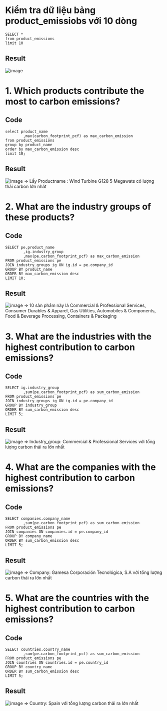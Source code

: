 # Kiểm tra dữ liệu bảng product_emissiobs với 10 dòng
```
SELECT *
from product_emissions
limit 10
```
## Result
![image](https://github.com/user-attachments/assets/79af61ec-17a5-43f8-b20a-9c393e8159dc)

# 1. Which products contribute the most to carbon emissions?
## Code
```
select product_name
		,max(carbon_footprint_pcf) as max_carbon_emission
from product_emissions
group by product_name
order by max_carbon_emission desc
limit 10;
```
## Result
![image](https://github.com/user-attachments/assets/7ec59f77-37e4-491f-83f6-3389baa96479)
=> Lấy Productname : Wind Turbine G128 5 Megawats có lượng thải carbon lớn nhất

# 2. What are the industry groups of these products?
## Code
```
SELECT pe.product_name
		,ig.industry_group
		,max(pe.carbon_footprint_pcf) as max_carbon_emission
FROM product_emissions pe 
JOIN industry_groups ig ON ig.id = pe.company_id 
GROUP BY product_name
ORDER BY max_carbon_emission desc
LIMIT 10;
```
## Result
![image](https://github.com/user-attachments/assets/92fdb58b-5c62-496d-a9b9-e9bb138c6fc8)
=> 10 sản phẩm này là Commercial & Professional Services, Consumer Durables & Apparel, Gas Utilities, Automobiles & Components, Food & Beverage Processing, Containers & Packaging

# 3. What are the industries with the highest contribution to carbon emissions?
## Code
```
SELECT ig.industry_group
		,sum(pe.carbon_footprint_pcf) as sum_carbon_emission
FROM product_emissions pe 
JOIN industry_groups ig ON ig.id = pe.company_id
GROUP BY industry_group
ORDER BY sum_carbon_emission desc
LIMIT 5;
```
## Result
![image](https://github.com/user-attachments/assets/f6114c7a-02fa-4207-8929-3fec21d0c74a)
=> Industry_group:  Commercial & Professional Services với tổng lượng carbon thải ra lớn nhất

# 4. What are the companies with the highest contribution to carbon emissions?
## Code
```
SELECT companies.company_name
		,sum(pe.carbon_footprint_pcf) as sum_carbon_emission
FROM product_emissions pe 
JOIN companies ON companies.id = pe.company_id
GROUP BY company_name
ORDER BY sum_carbon_emission desc
LIMIT 5;
```
## Result
![image](https://github.com/user-attachments/assets/6117506e-4e60-426d-b08a-9dfd4e30c9bb)
=> Company: Gamesa Corporación Tecnológica, S.A với tổng lượng carbon thải ra lớn nhất

# 5. What are the countries with the highest contribution to carbon emissions?
## Code
```
SELECT countries.country_name
		,sum(pe.carbon_footprint_pcf) as sum_carbon_emission
FROM product_emissions pe 
JOIN countries ON countries.id = pe.country_id
GROUP BY country_name
ORDER BY sum_carbon_emission desc
LIMIT 5;
```
## Result
![image](https://github.com/user-attachments/assets/8d15a063-441f-489e-8158-c07573972daf)
=> Country: Spain với tổng lượng carbon thải ra lớn nhất



